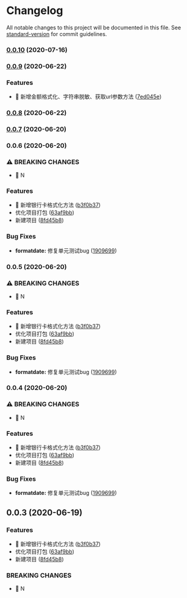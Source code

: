 # Changelog

All notable changes to this project will be documented in this file. See [standard-version](https://github.com/conventional-changelog/standard-version) for commit guidelines.

### [0.0.10](https://github.paic.com.cn/PhFE/h5_utils/compare/v0.0.9...v0.0.10) (2020-07-16)

### [0.0.9](https://github.paic.com.cn/PhFE/h5_utils/compare/v0.0.8...v0.0.9) (2020-06-22)


### Features

* 🎸 新增金额格式化、字符串脱敏、获取url参数方法 ([7ed045e](https://github.paic.com.cn/PhFE/h5_utils/commit/7ed045e384b580963d7d9c5974f4ec0effdaf5cc))

### [0.0.8](https://github.paic.com.cn/PhFE/h5_utils/compare/v0.0.7...v0.0.8) (2020-06-22)

### [0.0.7](https://github.paic.com.cn/PhFE/h5_utils/compare/v0.0.6...v0.0.7) (2020-06-20)

### 0.0.6 (2020-06-20)


### ⚠ BREAKING CHANGES

* 🧨 N

### Features

* 🎸 新增银行卡格式化方法 ([b3f0b37](https://github.paic.com.cn/PhFE/h5_utils/commit/b3f0b371e6350af20b751528f7209f7d3f5180a9))
* 优化项目打包 ([63af9bb](https://github.paic.com.cn/PhFE/h5_utils/commit/63af9bb5c535ce40c89367547160ac1aca584e7e))
* 新建项目 ([8fd45b8](https://github.paic.com.cn/PhFE/h5_utils/commit/8fd45b8676f47450c48a4b1741b4a7b51b2814ff))


### Bug Fixes

* **formatdate:** 修复单元测试bug ([1909699](https://github.paic.com.cn/PhFE/h5_utils/commit/190969952354fbb8ad3e2fee2b57ce7be44c6fcc))

### 0.0.5 (2020-06-20)


### ⚠ BREAKING CHANGES

* 🧨 N

### Features

* 🎸 新增银行卡格式化方法 ([b3f0b37](https://github.paic.com.cn/PhFE/h5_utils/commit/b3f0b371e6350af20b751528f7209f7d3f5180a9))
* 优化项目打包 ([63af9bb](https://github.paic.com.cn/PhFE/h5_utils/commit/63af9bb5c535ce40c89367547160ac1aca584e7e))
* 新建项目 ([8fd45b8](https://github.paic.com.cn/PhFE/h5_utils/commit/8fd45b8676f47450c48a4b1741b4a7b51b2814ff))


### Bug Fixes

* **formatdate:** 修复单元测试bug ([1909699](https://github.paic.com.cn/PhFE/h5_utils/commit/190969952354fbb8ad3e2fee2b57ce7be44c6fcc))

### 0.0.4 (2020-06-20)


### ⚠ BREAKING CHANGES

* 🧨 N

### Features

* 🎸 新增银行卡格式化方法 ([b3f0b37](https://github.paic.com.cn/PhFE/h5_utils/commit/b3f0b371e6350af20b751528f7209f7d3f5180a9))
* 优化项目打包 ([63af9bb](https://github.paic.com.cn/PhFE/h5_utils/commit/63af9bb5c535ce40c89367547160ac1aca584e7e))
* 新建项目 ([8fd45b8](https://github.paic.com.cn/PhFE/h5_utils/commit/8fd45b8676f47450c48a4b1741b4a7b51b2814ff))


### Bug Fixes

* **formatdate:** 修复单元测试bug ([1909699](https://github.paic.com.cn/PhFE/h5_utils/commit/190969952354fbb8ad3e2fee2b57ce7be44c6fcc))

## 0.0.3 (2020-06-19)


### Features

* 🎸 新增银行卡格式化方法 ([b3f0b37](https://github.paic.com.cn/PhFE/h5_utils/commit/b3f0b371e6350af20b751528f7209f7d3f5180a9))
* 优化项目打包 ([63af9bb](https://github.paic.com.cn/PhFE/h5_utils/commit/63af9bb5c535ce40c89367547160ac1aca584e7e))
* 新建项目 ([8fd45b8](https://github.paic.com.cn/PhFE/h5_utils/commit/8fd45b8676f47450c48a4b1741b4a7b51b2814ff))


### BREAKING CHANGES

* 🧨 N
